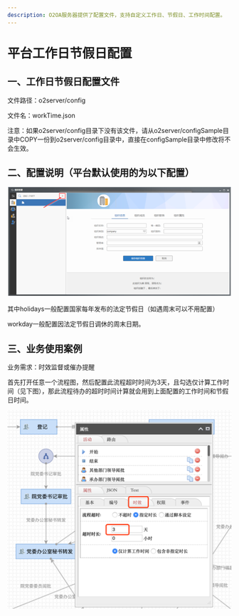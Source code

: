 ```yaml
---
description: O2OA服务器提供了配置文件，支持自定义工作日、节假日、工作时间配置。
---
```


# 平台工作日节假日配置

## 一、工作日节假日配置文件 <a id="h1_1"></a>

文件路径：o2server/config

文件名：workTime.json

注意：如果o2server/config目录下没有该文件，请从o2server/configSample目录中COPY一份到o2server/config目录中，直接在configSample目录中修改将不会生效。

## 二、配置说明（平台默认使用的为以下配置） <a id="h1_2"></a>

![](../.gitbook/assets/image%20%28126%29.png)

其中holidays一般配置国家每年发布的法定节假日（如遇周末可以不用配置）

workday一般配置因法定节假日调休的周末日期。

## 三、业务使用案例 <a id="h1_2"></a>

业务需求：时效监督或催办提醒

首先打开任意一个流程图，然后配置此流程超时时间为3天，且勾选仅计算工作时间（见下图），那此流程待办的超时时间计算就会用到上面配置的工作时间和节假日时间。

![](../.gitbook/assets/image%20%287%29.png)


